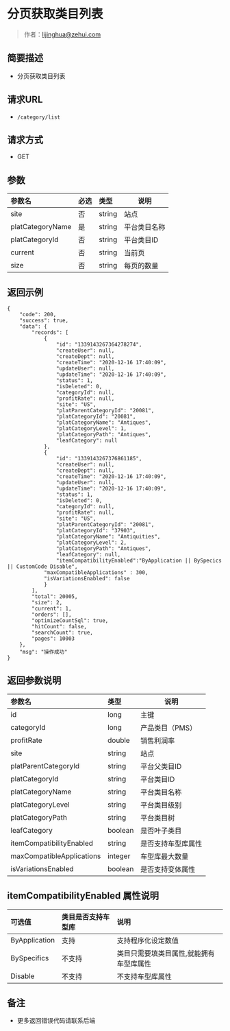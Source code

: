 # 分页获取类目列表

> 作者：lijinghua@zehui.com

## 简要描述

- 分页获取类目列表

## 请求URL
- ` /category/list `
  
## 请求方式
- GET 

## 参数

|参数名|必选|类型|说明|
|:----    |:---|:----- |-----   |
|site |否  |string |站点   |
|platCategoryName |是  |string | 平台类目名称|
|platCategoryId     |否  |string | 平台类目ID    |
|current     |否  |string | 当前页    |
|size     |否  |string | 每页的数量   |

## 返回示例 

``` 
{
    "code": 200,
    "success": true,
    "data": {
        "records": [
            {
                "id": "1339143267364278274",
                "createUser": null,
                "createDept": null,
                "createTime": "2020-12-16 17:40:09",
                "updateUser": null,
                "updateTime": "2020-12-16 17:40:09",
                "status": 1,
                "isDeleted": 0,
                "categoryId": null,
                "profitRate": null,
                "site": "US",
                "platParentCategoryId": "20081",
                "platCategoryId": "20081",
                "platCategoryName": "Antiques",
                "platCategoryLevel": 1,
                "platCategoryPath": "Antiques",
                "leafCategory": null
            },
            {
                "id": "1339143267376861185",
                "createUser": null,
                "createDept": null,
                "createTime": "2020-12-16 17:40:09",
                "updateUser": null,
                "updateTime": "2020-12-16 17:40:09",
                "status": 1,
                "isDeleted": 0,
                "categoryId": null,
                "profitRate": null,
                "site": "US",
                "platParentCategoryId": "20081",
                "platCategoryId": "37903",
                "platCategoryName": "Antiquities",
                "platCategoryLevel": 2,
                "platCategoryPath": "Antiques",
                "leafCategory": null,
				"itemCompatibilityEnabled":"ByApplication || BySpecics || CustomCode Disable",
            "maxCompatibleApplications" : 300,
			"isVariationsEnabled": false
            }
        ],
        "total": 20005,
        "size": 2,
        "current": 1,
        "orders": [],
        "optimizeCountSql": true,
        "hitCount": false,
        "searchCount": true,
        "pages": 10003
    },
    "msg": "操作成功"
}
```

## 返回参数说明 

|参数名|类型|说明|
|:-----  |:-----|-----                           |
|id |long   | 主键         |
|categoryId |long   |      产品类目（PMS）   |
|profitRate |double   |   销售利润率      |
|site |string   |  站点       |
|platParentCategoryId |string   |  平台父类目ID       |
|platCategoryId |string   |   平台类目ID      |
|platCategoryName |string   |    平台类目名称     |
|platCategoryLevel |string   |   平台类目级别      |
|platCategoryPath |string   |  平台类目树       |
|leafCategory |boolean   |     是否叶子类目    |
|itemCompatibilityEnabled |string   |     是否支持车型库属性    |
|maxCompatibleApplications |integer   |     车型库最大数量    |
|isVariationsEnabled |boolean   |     是否支持变体属性   |


## itemCompatibilityEnabled 属性说明

|可选值|类目是否支持车型库|说明|
|:-|:-|:-|
|ByApplication|支持|支持程序化设定数值|
|BySpecifics|不支持|类目只需要填类目属性,就能拥有车型库属性|
|Disable|不支持|不支持车型库属性|

## 备注 

- 更多返回错误代码请联系后端